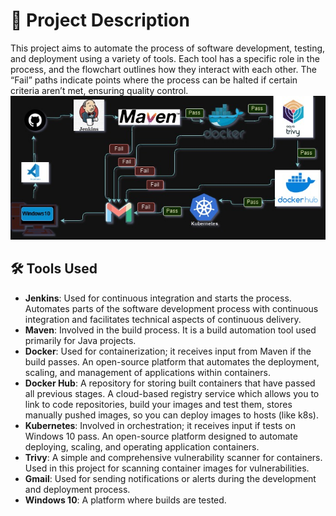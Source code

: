 # 🚀 Project Description

This project aims to automate the process of software development, testing, and deployment using a variety of tools. Each tool has a specific role in the process, and the flowchart outlines how they interact with each other. The “Fail” paths indicate points where the process can be halted if certain criteria aren’t met, ensuring quality control.
        ![](Project_notes/CICD.jpg)
## 🛠️ Tools Used

- **Jenkins**: Used for continuous integration and starts the process. Automates parts of the software development process with continuous integration and facilitates technical aspects of continuous delivery.
- **Maven**: Involved in the build process. It is a build automation tool used primarily for Java projects.
- **Docker**: Used for containerization; it receives input from Maven if the build passes. An open-source platform that automates the deployment, scaling, and management of applications within containers.
- **Docker Hub**: A repository for storing built containers that have passed all previous stages. A cloud-based registry service which allows you to link to code repositories, build your images and test them, stores manually pushed images, so you can deploy images to hosts (like k8s).
- **Kubernetes**: Involved in orchestration; it receives input if tests on Windows 10 pass. An open-source platform designed to automate deploying, scaling, and operating application containers.
- **Trivy**: A simple and comprehensive vulnerability scanner for containers. Used in this project for scanning container images for vulnerabilities.
- **Gmail**: Used for sending notifications or alerts during the development and deployment process.
- **Windows 10**: A platform where builds are tested.
